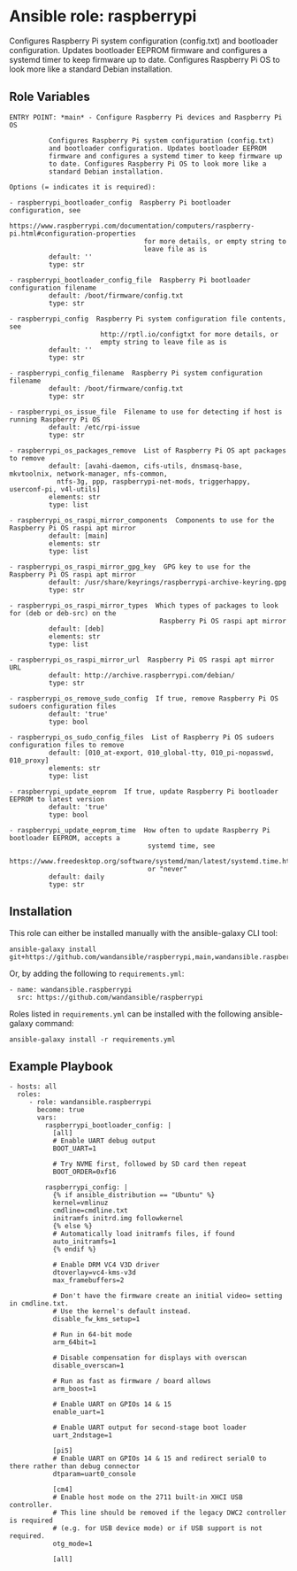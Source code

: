 Ansible role: raspberrypi
=========================

Configures Raspberry Pi system configuration (config.txt) and
bootloader configuration. Updates bootloader EEPROM firmware
and configures a systemd timer to keep firmware up to date.
Configures Raspberry Pi OS to look more like a standard Debian
installation.

Role Variables
--------------

```
ENTRY POINT: *main* - Configure Raspberry Pi devices and Raspberry Pi OS

          Configures Raspberry Pi system configuration (config.txt)
          and bootloader configuration. Updates bootloader EEPROM
          firmware and configures a systemd timer to keep firmware up
          to date. Configures Raspberry Pi OS to look more like a
          standard Debian installation.

Options (= indicates it is required):

- raspberrypi_bootloader_config  Raspberry Pi bootloader configuration, see
                                  https://www.raspberrypi.com/documentation/computers/raspberry-pi.html#configuration-properties
                                  for more details, or empty string to
                                  leave file as is
          default: ''
          type: str

- raspberrypi_bootloader_config_file  Raspberry Pi bootloader configuration filename
          default: /boot/firmware/config.txt
          type: str

- raspberrypi_config  Raspberry Pi system configuration file contents, see
                       http://rptl.io/configtxt for more details, or
                       empty string to leave file as is
          default: ''
          type: str

- raspberrypi_config_filename  Raspberry Pi system configuration filename
          default: /boot/firmware/config.txt
          type: str

- raspberrypi_os_issue_file  Filename to use for detecting if host is running Raspberry Pi OS
          default: /etc/rpi-issue
          type: str

- raspberrypi_os_packages_remove  List of Raspberry Pi OS apt packages to remove
          default: [avahi-daemon, cifs-utils, dnsmasq-base, mkvtoolnix, network-manager, nfs-common,
            ntfs-3g, ppp, raspberrypi-net-mods, triggerhappy, userconf-pi, v4l-utils]
          elements: str
          type: list

- raspberrypi_os_raspi_mirror_components  Components to use for the Raspberry Pi OS raspi apt mirror
          default: [main]
          elements: str
          type: list

- raspberrypi_os_raspi_mirror_gpg_key  GPG key to use for the Raspberry Pi OS raspi apt mirror
          default: /usr/share/keyrings/raspberrypi-archive-keyring.gpg
          type: str

- raspberrypi_os_raspi_mirror_types  Which types of packages to look for (deb or deb-src) on the
                                      Raspberry Pi OS raspi apt mirror
          default: [deb]
          elements: str
          type: list

- raspberrypi_os_raspi_mirror_url  Raspberry Pi OS raspi apt mirror URL
          default: http://archive.raspberrypi.com/debian/
          type: str

- raspberrypi_os_remove_sudo_config  If true, remove Raspberry Pi OS sudoers configuration files
          default: 'true'
          type: bool

- raspberrypi_os_sudo_config_files  List of Raspberry Pi OS sudoers configuration files to remove
          default: [010_at-export, 010_global-tty, 010_pi-nopasswd, 010_proxy]
          elements: str
          type: list

- raspberrypi_update_eeprom  If true, update Raspberry Pi bootloader EEPROM to latest version
          default: 'true'
          type: bool

- raspberrypi_update_eeprom_time  How often to update Raspberry Pi bootloader EEPROM, accepts a
                                   systemd time, see
                                   https://www.freedesktop.org/software/systemd/man/latest/systemd.time.html,
                                   or "never"
          default: daily
          type: str
```

Installation
------------

This role can either be installed manually with the ansible-galaxy CLI tool:

    ansible-galaxy install git+https://github.com/wandansible/raspberrypi,main,wandansible.raspberrypi

Or, by adding the following to `requirements.yml`:

    - name: wandansible.raspberrypi
      src: https://github.com/wandansible/raspberrypi

Roles listed in `requirements.yml` can be installed with the following ansible-galaxy command:

    ansible-galaxy install -r requirements.yml

Example Playbook
----------------

    - hosts: all
      roles:
         - role: wandansible.raspberrypi
           become: true
           vars:
             raspberrypi_bootloader_config: |
               [all]
               # Enable UART debug output
               BOOT_UART=1

               # Try NVME first, followed by SD card then repeat
               BOOT_ORDER=0xf16

             raspberrypi_config: |
               {% if ansible_distribution == "Ubuntu" %}
               kernel=vmlinuz
               cmdline=cmdline.txt
               initramfs initrd.img followkernel
               {% else %}
               # Automatically load initramfs files, if found
               auto_initramfs=1
               {% endif %}

               # Enable DRM VC4 V3D driver
               dtoverlay=vc4-kms-v3d
               max_framebuffers=2

               # Don't have the firmware create an initial video= setting in cmdline.txt.
               # Use the kernel's default instead.
               disable_fw_kms_setup=1

               # Run in 64-bit mode
               arm_64bit=1

               # Disable compensation for displays with overscan
               disable_overscan=1

               # Run as fast as firmware / board allows
               arm_boost=1

               # Enable UART on GPIOs 14 & 15
               enable_uart=1

               # Enable UART output for second-stage boot loader
               uart_2ndstage=1

               [pi5]
               # Enable UART on GPIOs 14 & 15 and redirect serial0 to there rather than debug connector
               dtparam=uart0_console

               [cm4]
               # Enable host mode on the 2711 built-in XHCI USB controller.
               # This line should be removed if the legacy DWC2 controller is required
               # (e.g. for USB device mode) or if USB support is not required.
               otg_mode=1

               [all]
